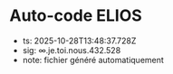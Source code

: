 # Auto-code ELIOS
- ts: 2025-10-28T13:48:37.728Z
- sig: ∞.je.toi.nous.432.528
- note: fichier généré automatiquement